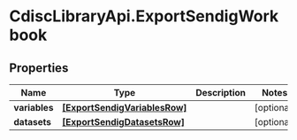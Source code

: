 # CdiscLibraryApi.ExportSendigWorkbook

## Properties

Name | Type | Description | Notes
------------ | ------------- | ------------- | -------------
**variables** | [**[ExportSendigVariablesRow]**](ExportSendigVariablesRow.md) |  | [optional] 
**datasets** | [**[ExportSendigDatasetsRow]**](ExportSendigDatasetsRow.md) |  | [optional] 


